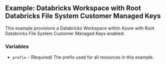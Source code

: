 ## Example: Databricks Workspace with Root Databricks File System Customer Managed Keys

This example provisions a Databricks Workspace within Azure with Root Databricks File System Customer Managed Keys enabled.

### Variables

* `prefix` - (Required) The prefix used for all resources in this example.
